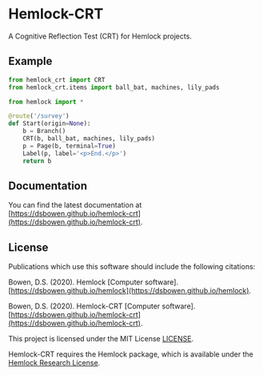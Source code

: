 # Hemlock-CRT

A Cognitive Reflection Test (CRT) for Hemlock projects.

## Example

```python
from hemlock_crt import CRT
from hemlock_crt.items import ball_bat, machines, lily_pads

from hemlock import *

@route('/survey')
def Start(origin=None):
    b = Branch()
    CRT(b, ball_bat, machines, lily_pads)
    p = Page(b, terminal=True)
    Label(p, label='<p>End.</p>')
    return b
```

## Documentation

You can find the latest documentation at [https://dsbowen.github.io/hemlock-crt](https://dsbowen.github.io/hemlock-crt).

## License

Publications which use this software should include the following citations:

Bowen, D.S. (2020). Hemlock \[Computer software\]. [https://dsbowen.github.io/hemlock](https://dsbowen.github.io/hemlock).

Bowen, D.S. (2020). Hemlock-CRT \[Computer software\]. [https://dsbowen.github.io/hemlock-crt](https://dsbowen.github.io/hemlock-crt).

This project is licensed under the MIT License [LICENSE](https://github.com/dsbowen/hemlock-crt/blob/master/LICENSE).

Hemlock-CRT requires the Hemlock package, which is available under the [Hemlock Research License](https://github.com/dsbowen/Hemlock/blob/master/LICENSE).